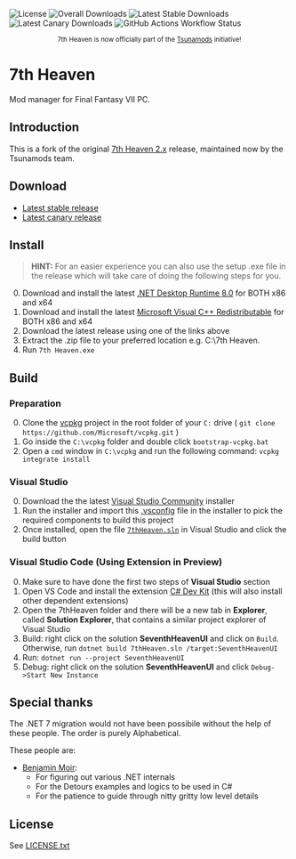 ![License](https://img.shields.io/github/license/tsunamods-codes/7th-Heaven) ![Overall Downloads](https://img.shields.io/github/downloads/tsunamods-codes/7th-Heaven/total?label=Overall%20Downloads) ![Latest Stable Downloads](https://img.shields.io/github/downloads/tsunamods-codes/7th-Heaven/latest/total?label=Latest%20Stable%20Downloads&sort=semver) ![Latest Canary Downloads](https://img.shields.io/github/downloads/tsunamods-codes/7th-Heaven/canary/total?label=Latest%20Canary%20Downloads) ![GitHub Actions Workflow Status](https://github.com/tsunamods-codes/7th-Heaven/actions/workflows/main-3.9.9.yml/badge.svg?branch=master)

<div align="center">
  <img src="https://github.com/tsunamods-codes/7th-Heaven/blob/master/.logo/7th.png" alt="">
  <br><small>7th Heaven is now officially part of the <a href="https://www.tsunamods.com/">Tsunamods</a> initiative!</small>
</div>

# 7th Heaven

Mod manager for Final Fantasy VII PC.

## Introduction

This is a fork of the original [7th Heaven 2.x](https://github.com/unab0mb/7h) release, maintained now by the Tsunamods team.

## Download

- [Latest stable release](https://github.com/tsunamods-codes/7th-Heaven/releases/latest)
- [Latest canary release](https://github.com/tsunamods-codes/7th-Heaven/releases/tag/canary)

## Install

> **HINT:** For an easier experience you can also use the setup .exe file in the release which will take care of doing the following steps for you.

0. Download and install the latest [.NET Desktop Runtime 8.0](https://dotnet.microsoft.com/en-us/download/dotnet/8.0) for BOTH x86 and x64
1. Download and install the latest [Microsoft Visual C++ Redistributable](https://learn.microsoft.com/en-us/cpp/windows/latest-supported-vc-redist?view=msvc-170#visual-studio-2015-2017-2019-and-2022) for BOTH x86 and x64
2. Download the latest release using one of the links above
3. Extract the .zip file to your preferred location e.g. C:\7th Heaven.
4. Run `7th Heaven.exe`

## Build

### Preparation

0. Clone the [vcpkg](https://vcpkg.io) project in the root folder of your `C:` drive ( `git clone https://github.com/Microsoft/vcpkg.git` )
1. Go inside the `C:\vcpkg` folder and double click `bootstrap-vcpkg.bat`
2. Open a `cmd` window in `C:\vcpkg` and run the following command: `vcpkg integrate install`

### Visual Studio

0. Download the the latest [Visual Studio Community](https://visualstudio.microsoft.com/vs/community/) installer
1. Run the installer and import this [.vsconfig](.vsconfig) file in the installer to pick the required components to build this project
2. Once installed, open the file [`7thHeaven.sln`](7thHeaven.sln) in Visual Studio and click the build button

### Visual Studio Code (Using Extension in Preview)

0. Make sure to have done the first two steps of **Visual Studio** section
1. Open VS Code and install the extension [C# Dev Kit](https://marketplace.visualstudio.com/items?itemName=ms-dotnettools.csdevkit) (this will also install other dependent extensions)
2. Open the 7thHeaven folder and there will be a new tab in **Explorer**, called **Solution Explorer**, that contains a similar project explorer of Visual Studio
3. Build: right click on the solution **SeventhHeavenUI** and click on `Build`. Otherwise, run `dotnet build 7thHeaven.sln /target:SeventhHeavenUI`
4. Run: `dotnet run --project SeventhHeavenUI`
5. Debug: right click on the solution **SeventhHeavenUI** and click `Debug->Start New Instance`

## Special thanks

The .NET 7 migration would not have been possibile without the help of these people. The order is purely Alphabetical.

These people are:

- [Benjamin Moir](https://github.com/DaZombieKiller):
  - For figuring out various .NET internals
  - For the Detours examples and logics to be used in C#
  - For the patience to guide through nitty gritty low level details

## License

See [LICENSE.txt](LICENSE.txt)
